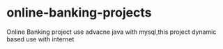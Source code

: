 # online-banking-projects
Online Banking project use advacne java with mysql,this project  dynamic based use with internet 
